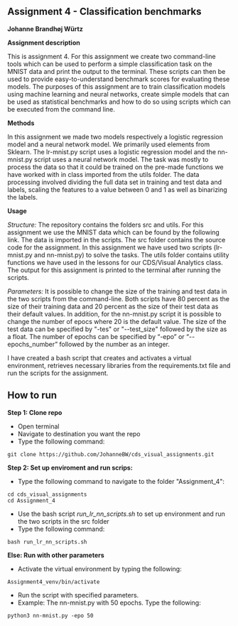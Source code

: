 ## Assignment 4 - Classification benchmarks
**Johanne Brandhøj Würtz**

__Assignment description__

This is assignment 4. For this assignment we create two command-line tools which can be used to perform a simple classification task on the MNIST data and print the output to the terminal. 
These scripts can then be used to provide easy-to-understand benchmark scores for evaluating these models. The purposes of this assignment are to train classification models using machine learning and neural networks, create simple models that can be used as statistical benchmarks and how to do so using scripts which can be executed from the command line.
 

__Methods__

In this assignment we made two models respectively a logistic regression model and a neural network model. We primarily used elements from Sklearn. The lr-mnist.py script uses a logistic regression model and the nn-mnist.py script uses a neural network model. The task was mostly to process the data so that it could be trained on the pre-made functions we have worked with in class imported from the utils folder. The data processing involved dividing the full data set in training and test data and labels, scaling the features to a value between 0 and 1 as well as binarizing the labels. 

__Usage__

_Structure:_
The repository contains the folders src and utils. For this assignment we use the MNIST data which can be found by the following link. The data is imported in the scripts. The src folder contains the source code for the assignment. In this assignment we have used two scripts (lr-mnist.py and nn-mnist.py) to solve the tasks. The utils folder contains utility functions we have used in the lessons for our CDS/Visual Analytics class. The output for this assignment is printed to the terminal after running the scripts.

_Parameters:_
It is possible to change the size of the training and test data in the two scripts from the command-line. Both scripts have 80 percent as the size of their training data and 20 percent as the size of their test data as their default values. In addition, for the nn-mnist.py script it is possible to change the number of epocs where 20 is the default value. The size of the test data can be specified by "-tes" or "--test_size" followed by the size as a float. The number of epochs can be specified by “-epo” or “--epochs_number” followed by the number as an integer. 

I have created a bash script that creates and activates a virtual environment, retrieves necessary libraries from the requirements.txt file and run the scripts for the assignment.


## How to run
**Step 1: Clone repo**
- Open terminal
- Navigate to destination you want the repo
- Type the following command:
 ```console
 git clone https://github.com/JohanneBW/cds_visual_assignments.git
 ```
**Step 2: Set up enviroment and run scrips:**
- Type the following command to navigate to the folder "Assignment_4":
```console
cd cds_visual_assignments
cd Assignment_4
```  
- Use the bash script _run_lr_nn_scripts.sh_ to set up environment and run the two scripts in the src folder
- Type the following command: 
```console
bash run_lr_nn_scripts.sh
```  
**Else: Run with other parameters**
- Activate the virtual environment by typing the following:
```console
Assignment4_venv/bin/activate
```  
- Run the script with specified parameters. 
- Example: The nn-mnist.py with 50 epochs. Type the following:
```console
python3 nn-mnist.py -epo 50
``` 
